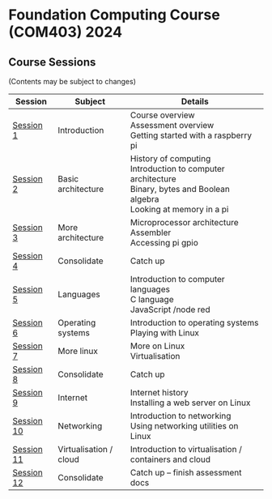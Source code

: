 
# Foundation Computing Course (COM403) 2024

## Course Sessions

(Contents may be subject to changes)

|Session      |Subject  |Details|
| -------- | ------- | ------|
| [Session 1](../sessions/session1) |Introduction|Course overview<br>Assessment overview<br>Getting started with a raspberry pi|
| [Session 2](../sessions/session2)|Basic architecture|History of computing<br>Introduction to computer architecture<br>Binary, bytes and Boolean algebra<br>Looking at memory in a pi|
| [Session 3](../sessions/session3)|More architecture|Microprocessor architecture<br>Assembler<br>Accessing pi gpio|
| [Session 4](../sessions/session4)|Consolidate|Catch up|
| [Session 5](../sessions/session5)|Languages|Introduction to computer languages<br>C language<br>JavaScript /node red|
| [Session 6](../sessions/session6)|Operating systems|Introduction to operating systems<br>Playing with Linux|
| [Session 7](../sessions/session7)|More linux|More on Linux<br>Virtualisation|
| [Session 8](../sessions/session8)|Consolidate|Catch up|
| [Session 9](../sessions/session9)|Internet|Internet history<br>Installing a web server on Linux|
| [Session 10](../sessions/session10)|Networking|Introduction to networking<br>Using networking utilities on Linux|
| [Session 11](../sessions/session11)|Virtualisation / cloud|Introduction to virtualisation / containers and cloud|
| [Session 12](../sessions/session12)|Consolidate|Catch up – finish assessment docs|

